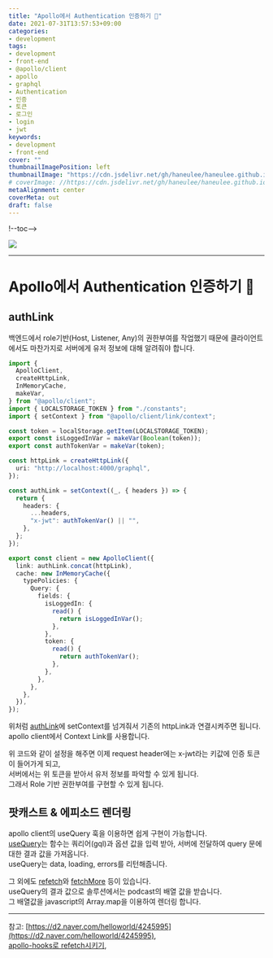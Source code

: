 ```yaml
---
title: "Apollo에서 Authentication 인증하기 💫"
date: 2021-07-31T13:57:53+09:00
categories: 
- development
tags: 
- development
- front-end
- @apollo/client
- apollo
- graphql
- Authentication
- 인증
- 토큰
- 로그인
- login
- jwt
keywords: 
- development
- front-end
cover: ""
thumbnailImagePosition: left
thumbnailImage: "https://cdn.jsdelivr.net/gh/haneulee/haneulee.github.io/img/post/graphql/apollo-graphql.png"
# coverImage: //https://cdn.jsdelivr.net/gh/haneulee/haneulee.github.io/img/post/hugo/github-site.png
metaAlignment: center
coverMeta: out
draft: false
---
```


!--toc-->

![](https://cdn.jsdelivr.net/gh/haneulee/haneulee.github.io/img/post/graphql/apollo-graphql.png)

---

# Apollo에서 Authentication 인증하기 💫

## authLink

백엔드에서 role기반(Host, Listener, Any)의 권한부여를 작업했기 때문에 클라이언트에서도 마찬가지로 서버에게 유저 정보에 대해 알려줘야 합니다.

```ts
import {
  ApolloClient,
  createHttpLink,
  InMemoryCache,
  makeVar,
} from "@apollo/client";
import { LOCALSTORAGE_TOKEN } from "./constants";
import { setContext } from "@apollo/client/link/context";

const token = localStorage.getItem(LOCALSTORAGE_TOKEN);
export const isLoggedInVar = makeVar(Boolean(token));
export const authTokenVar = makeVar(token);

const httpLink = createHttpLink({
  uri: "http://localhost:4000/graphql",
});

const authLink = setContext((_, { headers }) => {
  return {
    headers: {
      ...headers,
      "x-jwt": authTokenVar() || "",
    },
  };
});

export const client = new ApolloClient({
  link: authLink.concat(httpLink),
  cache: new InMemoryCache({
    typePolicies: {
      Query: {
        fields: {
          isLoggedIn: {
            read() {
              return isLoggedInVar();
            },
          },
          token: {
            read() {
              return authTokenVar();
            },
          },
        },
      },
    },
  }),
});
```

위처럼 [authLink](https://www.apollographql.com/docs/react/networking/authentication/)에 setContext를 넘겨줘서 기존의 httpLink과 연결시켜주면 됩니다.  
apollo client에서 Context Link를 사용합니다.

위 코드와 같이 설정을 해주면 이제 request header에는 x-jwt라는 키값에 인증 토큰이 들어가게 되고,  
서버에서는 위 토큰을 받아서 유저 정보를 파악할 수 있게 됩니다.  
그래서 Role 기반 권한부여를 구현할 수 있게 됩니다.

## 팟캐스트 & 에피소드 렌더링

apollo client의 useQuery 훅을 이용하면 쉽게 구현이 가능합니다.  
[useQuery](https://www.apollographql.com/docs/react/api/react/hooks/#usequery)는 함수는 쿼리어(gql)과 옵션 값을 입력 받아, 서버에 전달하여 query 문에 대한 결과 값을 가져옵니다.  
useQuery는 data, loading, errors를 리턴해줍니다.

그 외에도 [refetch](https://www.apollographql.com/blog/apollo-client/caching/when-to-use-refetch-queries/)와 [fetchMore](https://www.apollographql.com/docs/react/pagination/core-api/) 등이 있습니다.  
useQuery의 결과 값으로 솔루션에서는 podcast의 배열 값을 받습니다.  
그 배열값을 javascript의 Array.map을 이용하여 렌더링 합니다.

---

참고:
[https://d2.naver.com/helloworld/4245995](https://d2.naver.com/helloworld/4245995),  
[apollo-hooks로 refetch시키기](https://athilog.github.io/react/apollo-hooks%EB%A1%9C%20refetch%EC%8B%9C%ED%82%A4%EA%B8%B0/),
